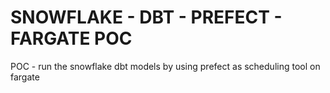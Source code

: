 # SNOWFLAKE - DBT - PREFECT - FARGATE POC
POC - run the snowflake dbt models by using prefect as scheduling tool on fargate 
